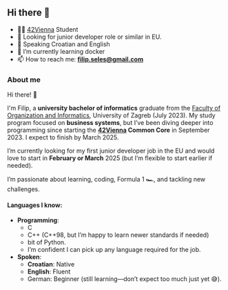## Hi there 👋

<!--
**Sekula34/Sekula34** is a ✨ _special_ ✨ repository because its `README.md` (this file) appears on your GitHub profile.

Here are some ideas to get you started:

- 🔭 I’m currently working on ...
- 🌱 I’m currently learning ...
- 👯 I’m looking to collaborate on ...
- 🤔 I’m looking for help with ...
- 💬 Ask me about ...
- 📫 How to reach me: ...
- 😄 Pronouns: ...
- ⚡ Fun fact: ...
-->

- 🧑‍🎓 [42Vienna](https://www.42vienna.com/en/) Student
- 💼 Looking for junior developer role or similar in EU.
- 💬 Speaking Croatian and English 
- 🌱 I’m currently learning docker 
- 📫 How to reach me: **filip.seles@gmail.com**

### About me 
Hi there! 👋

I'm Filip, a **university bachelor of informatics** graduate from the [Faculty of Organization and Informatics](https://www.foi.unizg.hr/en), University of Zagreb (July 2023). My study program focused on **business systems**, but I’ve been diving deeper into programming since starting the **[42Vienna](https://www.42vienna.com/en/) Common Core** in September 2023. I expect to finish by March 2025.

I’m currently looking for my first junior developer job in the EU and would love to start in **February or March** 2025 (but I’m flexible to start earlier if needed).

I’m passionate about learning, coding, Formula 1 🏎️, and tackling new challenges.

#### Languages I know:

- **Programming**:
	- C
	- C++ (C++98, but I’m happy to learn newer standards if needed)
	- bit of Python.  
	- I’m confident I can pick up any language required for the job.
- **Spoken**:
	- **Croatian**: Native
	- **English**: Fluent
	- German: Beginner (still learning—don’t expect too much just yet 😅).
	
